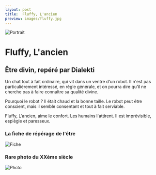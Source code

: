 ```yaml
---
layout: post
title:  Fluffy, L'ancien
preview: images/fluffy.jpg
---
```


![Portrait](/csf4/images/fluffy.jpg)

# Fluffy, L'ancien
## Être divin, repéré par Dialekti
Un chat tout à fait ordinaire, qui vit dans un ventre d'un robot. Il n'est pas particulièrement intéressé, en règle générale, et on pourra dire qu'il ne cherche pas à faire connaître sa qualité divine. 

Pourquoi le robot ? Il était chaud et la bonne taille. Le robot peut être conscient, mais il semble consentant et tout à fait serviable. 

Fluffy, L'ancien, aime le confort. Les humains l'attirent. Il est imprévisible, espiègle et paresseux. 



### La fiche de répérage de l'être

![Fiche](/csf4/images/fiche_fluffy.jpeg)


### Rare photo du XXème siècle

![Photo](/csf4/images/fluffy_retro.png)